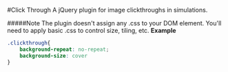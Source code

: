 #Click Through
A jQuery plugin for image clickthroughs in simulations.

#####Note
The plugin doesn't assign any .css to your DOM element. You'll need to apply basic .css to control size, tiling, etc.
**Example**
```css
.clickthrough{
	background-repeat: no-repeat;
	background-size: cover
}
```